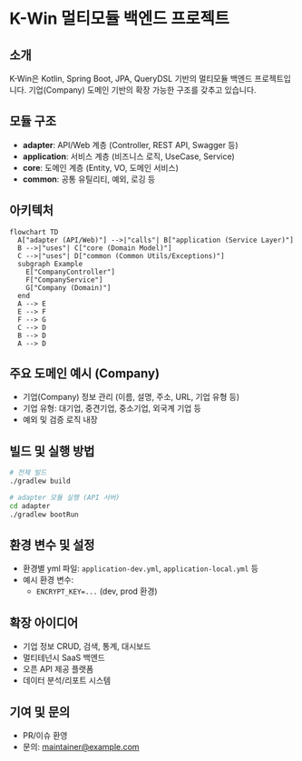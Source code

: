 # K-Win 멀티모듈 백엔드 프로젝트

## 소개

K-Win은 Kotlin, Spring Boot, JPA, QueryDSL 기반의 멀티모듈 백엔드 프로젝트입니다. 기업(Company) 도메인 기반의 확장 가능한 구조를 갖추고 있습니다.

## 모듈 구조

- **adapter**: API/Web 계층 (Controller, REST API, Swagger 등)
- **application**: 서비스 계층 (비즈니스 로직, UseCase, Service)
- **core**: 도메인 계층 (Entity, VO, 도메인 서비스)
- **common**: 공통 유틸리티, 예외, 로깅 등

## 아키텍처

```mermaid
flowchart TD
  A["adapter (API/Web)"] -->|"calls"| B["application (Service Layer)"]
  B -->|"uses"| C["core (Domain Model)"]
  C -->|"uses"| D["common (Common Utils/Exceptions)"]
  subgraph Example
    E["CompanyController"]
    F["CompanyService"]
    G["Company (Domain)"]
  end
  A --> E
  E --> F
  F --> G
  C --> D
  B --> D
  A --> D
```

## 주요 도메인 예시 (Company)

- 기업(Company) 정보 관리 (이름, 설명, 주소, URL, 기업 유형 등)
- 기업 유형: 대기업, 중견기업, 중소기업, 외국계 기업 등
- 예외 및 검증 로직 내장

## 빌드 및 실행 방법

```bash
# 전체 빌드
./gradlew build

# adapter 모듈 실행 (API 서버)
cd adapter
./gradlew bootRun
```

## 환경 변수 및 설정

- 환경별 yml 파일: `application-dev.yml`, `application-local.yml` 등
- 예시 환경 변수:
  - `ENCRYPT_KEY=...` (dev, prod 환경)

## 확장 아이디어

- 기업 정보 CRUD, 검색, 통계, 대시보드
- 멀티테넌시 SaaS 백엔드
- 오픈 API 제공 플랫폼
- 데이터 분석/리포트 시스템

## 기여 및 문의

- PR/이슈 환영
- 문의: maintainer@example.com
